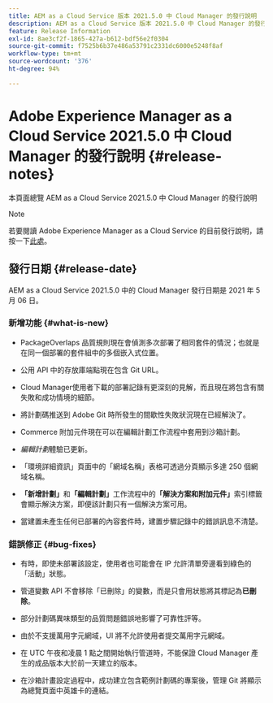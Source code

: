 ```yaml
---
title: AEM as a Cloud Service 版本 2021.5.0 中 Cloud Manager 的發行說明
description: AEM as a Cloud Service 版本 2021.5.0 中 Cloud Manager 的發行說明
feature: Release Information
exl-id: 8ae3cf2f-1865-427a-b612-bdf56e2f0304
source-git-commit: f7525b6b37e486a53791c2331dc6000e5248f8af
workflow-type: tm+mt
source-wordcount: '376'
ht-degree: 94%

---
```


# Adobe Experience Manager as a Cloud Service 2021.5.0 中 Cloud Manager 的發行說明 {#release-notes}

本頁面總覽 AEM as a Cloud Service 2021.5.0 中 Cloud Manager 的發行說明

>[!NOTE]
>若要閱讀 Adobe Experience Manager as a Cloud Service 的目前發行說明，請按一下[此處](https://experienceleague.adobe.com/docs/experience-manager-cloud-service/release-notes/release-notes/release-notes-current.html?lang=zh-Hant)。

## 發行日期 {#release-date}

AEM as a Cloud Service 2021.5.0 中的 Cloud Manager 發行日期是 2021 年 5 月 06 日。

### 新增功能 {#what-is-new}

* PackageOverlaps 品質規則現在會偵測多次部署了相同套件的情況；也就是在同一個部署的套件組中的多個嵌入式位置。

* 公用 API 中的存放庫端點現在包含 Git URL。

* Cloud Manager使用者下載的部署記錄有更深刻的見解，而且現在將包含有關失敗和成功情境的細節。

* 將計劃碼推送到 Adobe Git 時所發生的間歇性失敗狀況現在已經解決了。

* Commerce 附加元件現在可以在編輯計劃工作流程中套用到沙箱計劃。

* *編輯計劃*&#x200B;體驗已更新。

* 「環境詳細資訊」頁面中的「網域名稱」表格可透過分頁顯示多達 250 個網域名稱。

* **「新增計劃」**&#x200B;和&#x200B;**「編輯計劃」**&#x200B;工作流程中的&#x200B;**「解決方案和附加元件」**&#x200B;索引標籤會顯示解決方案，即便該計劃只有一個解決方案可用。

* 當建置未產生任何已部署的內容套件時，建置步驟記錄中的錯誤訊息不清楚。

### 錯誤修正 {#bug-fixes}

* 有時，即使未部署該設定，使用者也可能會在 IP 允許清單旁邊看到綠色的「活動」狀態。

* 管道變數 API 不會移除「已刪除」的變數，而是只會用狀態將其標記為&#x200B;**已刪除**。

* 部分計劃碼異味類型的品質問題錯誤地影響了可靠性評等。

* 由於不支援萬用字元網域，UI 將不允許使用者提交萬用字元網域。

* 在 UTC 午夜和凌晨 1 點之間開始執行管道時，不能保證 Cloud Manager 產生的成品版本大於前一天建立的版本。

* 在沙箱計畫設定過程中，成功建立包含範例計劃碼的專案後，管理 Git 將顯示為總覽頁面中英雄卡的連結。
